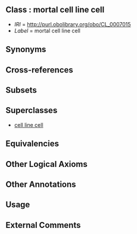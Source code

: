 
## Class : mortal cell line cell

 * *IRI* = http://purl.obolibrary.org/obo/CL_0007015
 * *Label* = mortal cell line cell

## Synonyms


## Cross-references


## Subsets


## Superclasses

 * [cell line cell](../../CL/14/CL_0007014.md)

## Equivalencies


## Other Logical Axioms


## Other Annotations


## Usage


## External Comments

